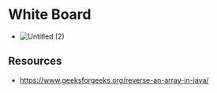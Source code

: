 # White Board

- ![Untitled (2)](https://user-images.githubusercontent.com/99936580/184726690-1cb8180d-24ab-4384-871f-910b9c87f47d.jpg)


## Resources

- https://www.geeksforgeeks.org/reverse-an-array-in-java/

